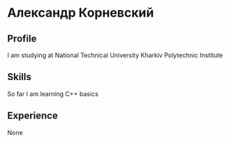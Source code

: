 # Александр Корневский
## Profile 
I am studying at National Technical University Kharkiv Polytechnic Institute
## Skills
So far I am learning C++ basics
## Experience 
None
